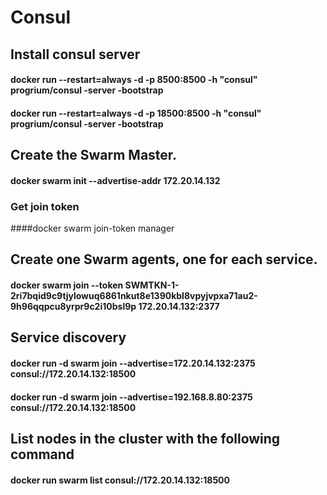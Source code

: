 
# Consul
## Install consul server
#### docker run --restart=always -d -p 8500:8500 -h "consul" progrium/consul -server -bootstrap 
#### docker run --restart=always -d -p 18500:8500 -h "consul" progrium/consul -server -bootstrap

## Create the Swarm Master.
#### docker swarm init --advertise-addr 172.20.14.132
### Get join token
####docker swarm join-token manager

## Create one Swarm agents, one for each service.
#### docker swarm join --token SWMTKN-1-2ri7bqid9c9tjylowuq6861nkut8e1390kbl8vpyjvpxa71au2-9h96qqpcu8yrpr9c2i10bsl9p 172.20.14.132:2377 

## Service discovery 
#### docker run -d swarm join --advertise=172.20.14.132:2375 consul://172.20.14.132:18500
#### docker run -d swarm join --advertise=192.168.8.80:2375 consul://172.20.14.132:18500

## List nodes in the cluster with the following command
#### docker run swarm list consul://172.20.14.132:18500
